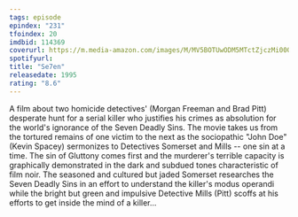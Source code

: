 ```yaml
---
tags: episode
epindex: "231"
tfoindex: 20
imdbid: 114369
coverurl: https://m.media-amazon.com/images/M/MV5BOTUwODM5MTctZjczMi00OTk4LTg3NWUtNmVhMTAzNTNjYjcyXkEyXkFqcGdeQXVyNjU0OTQ0OTY@._V1_SX202_CR0,0,202,300_.jpg
spotifyurl: 
title: "Se7en"
releasedate: 1995
rating: "8.6"
---
```


A film about two homicide detectives' (Morgan Freeman and Brad Pitt) desperate hunt for a serial killer who justifies his crimes as absolution for the world's ignorance of the Seven Deadly Sins. The movie takes us from the tortured remains of one victim to the next as the sociopathic "John Doe" (Kevin Spacey) sermonizes to Detectives Somerset and Mills -- one sin at a time. The sin of Gluttony comes first and the murderer's terrible capacity is graphically demonstrated in the dark and subdued tones characteristic of film noir. The seasoned and cultured but jaded Somerset researches the Seven Deadly Sins in an effort to understand the killer's modus operandi while the bright but green and impulsive Detective Mills (Pitt) scoffs at his efforts to get inside the mind of a killer...